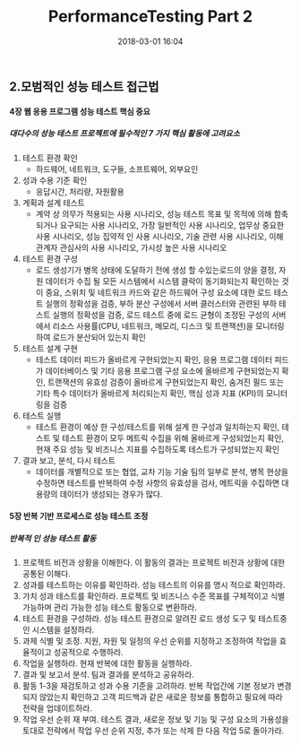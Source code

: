 ﻿---
layout: post
title:  "PerformanceTesting Part 2"
date:   2018-03-01 16:04
---
## 2.모범적인 성능 테스트 접근법

#### 4장 웹 응용 프로그램 성능 테스트 핵심 중요
##### 대다수의 성능 테스트 프로젝트에 필수적인 7 가지 핵심 활동에 고려요소

1. 테스트 환경 확인
	- 하드웨어, 네트워크, 도구들, 소프트웨어, 외부요인
2. 성과 수용 기준 확인
	- 응답시간, 처리량, 자원활용
3. 계획과 설계 테스트
	- 계약 상 의무가 적용되는 사용 시나리오, 성능 테스트 목표 및 목적에 의해 함축되거나 요구되는 사용 시나리오, 가장 일반적인 사용 시나리오, 업무상 중요한 사용 시나리오, 성능 집약적 인 사용 시나리오, 기술 관련 사용 시나리오, 이해 관계자 관심사의 사용 시나리오, 가시성 높은 사용 시나리오
4. 테스트 환경 구성
	- 로드 생성기가 병목 상태에 도달하기 전에 생성 할 수있는로드의 양을 결정, 자원 데이터가 수집 될 모든 시스템에서 시스템 클락이 동기화되는지 확인하는 것이 중요, 스위치 및 네트워크 카드와 같은 하드웨어 구성 요소에 대한 로드 테스트 실행의 정확성을 검증, 부하 분산 구성에서 서버 클러스터와 관련된 부하 테스트 실행의 정확성을 검증, 로드 테스트 중에 로드 균형이 조정된 구성의 서버에서 리소스 사용률(CPU, 네트워크, 메모리, 디스크 및 트랜잭션)을 모니터링하여 로드가 분산되어 있는지 확인
5. 테스트 설계 구현
	- 테스트 데이터 피드가 올바르게 구현되었는지 확인, 응용 프로그램 데이터 피드가 데이터베이스 및 기타 응용 프로그램 구성 요소에 올바르게 구현되었는지 확인, 트랜잭션의 유효성 검증이 올바르게 구현되었는지 확인, 숨겨진 필드 또는 기타 특수 데이터가 올바르게 처리되는지 확인, 핵심 성과 지표 (KPI)의 모니터링을 검증
6. 테스트 실행
	- 테스트 환경이 예상 한 구성/테스트를 위해 설계 한 구성과 일치하는지 확인, 테스트 및 테스트 환경이 모두 메트릭 수집을 위해 올바르게 구성되었는지 확인, 현재 주요 성능 및 비즈니스 지표를 수집하도록 테스트가 구성되었는지 확인
7. 결과 보고, 분석, 다시 테스트
	- 데이터를 개별적으로 또는 협업, 교차 기능 기술 팀의 일부로 분석, 병목 현상을 수정하면 테스트를 반복하여 수정 사항의 유효성을 검사, 메트릭을 수집하면 대용량의 데이터가 생성되는 경우가 많다.

#### 5장 반복 기반 프로세스로 성능 테스트 조정
##### 반복적 인 성능 테스트 활동
1. 프로젝트 비전과 상황을 이해한다. 이 활동의 ​​결과는 프로젝트 비전과 상황에 대한 공통된 이해다.
2. 성과를 테스트하는 이유를 확인하라. 성능 테스트의 이유를 명시 적으로 확인하라.
3. 가치 성과 테스트를 확인하라. 프로젝트 및 비즈니스 수준 목표를 구체적이고 식별 가능하며 관리 가능한 성능 테스트 활동으로 변환하라.
4. 테스트 환경을 구성하라. 성능 테스트 환경으로 알려진 로드 생성 도구 및 테스트중인 시스템을 설정하라.
5. 과제 식별 및 조정. 지원, 자원 및 일정의 우선 순위를 지정하고 조정하여 작업을 효율적이고 성공적으로 수행하라.
6. 작업을 실행하라. 현재 반복에 대한 활동을 실행하라.
7. 결과 및 보고서 분석. 팀과 결과를 분석하고 공유하라.
8. 활동 1-3을 재검토하고 성과 수용 기준을 고려하라. 반복 작업간에 기본 정보가 변경되지 않았는지 확인하고 고객 피드백과 같은 새로운 정보를 통합하고 필요에 따라 전략을 업데이트하라.
9. 작업 우선 순위 재 부여. 테스트 결과, 새로운 정보 및 기능 및 구성 요소의 가용성을 토대로 전략에서 작업 우선 순위 지정, 추가 또는 삭제 한 다음 작업 5로 돌아가라.
